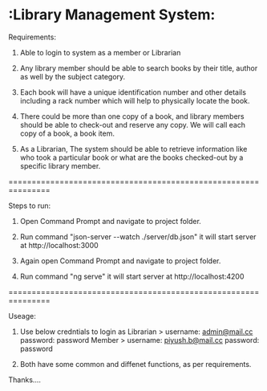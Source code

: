:Library Management System:
============================

Requirements:

1. Able to login to system as a member or Librarian 

2. Any library member should be able to search books by their title, author as well by the subject category.

3. Each book will have a unique identification number and other details including a rack number which will help to physically locate the book.

4. There could be more than one copy of a book, and library members should be able to check-out and reserve any copy. We will call each copy of a book, a book item.

5. As a Librarian, The system should be able to retrieve information like who took a particular book or what are the books checked-out by a specific library member.


===============================================================

Steps to run:

1. Open Command Prompt and navigate to project folder.

2. Run command "json-server --watch ./server/db.json" it will start server at http://localhost:3000 

3. Again open Command Prompt and navigate to project folder.

4. Run command "ng serve" it will start server at http://localhost:4200 

===============================================================

Useage:

1. Use below credntials to login as
	Librarian > 
		username: admin@mail.cc 
		password: password
	Member > 
		username: piyush.b@mail.cc 
		password: password

2. Both have some common and diffenet functions, as per requirements.


Thanks....
